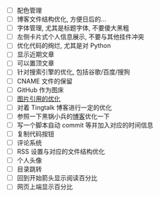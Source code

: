 - [ ] 配色管理
- [ ] 博客文件结构优化, 方便日后的...
- [ ] 字体管理, 尤其是标题字体, 不要傻大黑粗
- [ ] 左侧卡片式个人信息展示, 不要与其他挂件冲突
- [ ] 优化代码的绚烂, 尤其是对 Python
- [ ] 显示近期文章
- [ ] 可以置顶文章
- [ ] 针对搜索引擎的优化, 包括谷歌/百度/搜狗
- [ ] CNAME 文件的保留
- [ ] GitHub 作为图床
- [ ] [图片引用的优化](https://github.com/francoischalifour/medium-zoom)
- [ ] 对着 Tingtalk 博客进行一定的优化
- [ ] 参照一下黑锅小兵的[博客](https://blog.daliansky.net/Self-use-next-theme-custom-reference-format-table.html)优化一下
- [ ] 写一个脚本自动 commit 等并加入对应的时间信息
- [ ] 复制代码按钮
- [ ] 评论系统
- [ ] RSS 设置与对应的文件结构优化
- [ ] 个人头像
- [ ] 目录跳转
- [ ] 回到开始箭头显示阅读百分比
- [ ] 网页上端显示百分比
